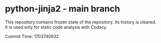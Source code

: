 # python-jinja2 - main branch

This repository contains frozen state of the repository.
Its history is cleared. It is used only for static code
analysis with Codacy.

Commit Time: 1703740632